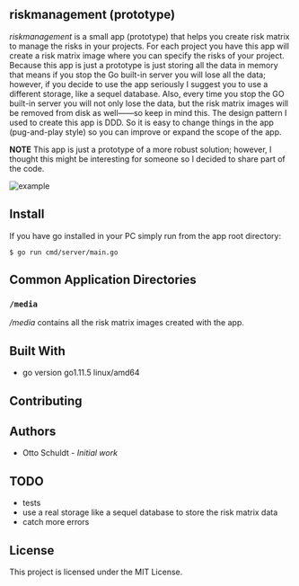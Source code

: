 ## riskmanagement (prototype)

*riskmanagement* is a small app (prototype) that helps you create risk matrix to manage the risks in your projects. 
For each project you have this app will create a risk matrix image where you can specify the risks of your 
project. Because this app is just a prototype is just storing all the data in memory that means if you stop the 
Go built-in server you will lose all the data; however, if you decide to use the app seriously I suggest you to use a 
different storage, like a sequel database. Also, every time you stop the GO built-in server you will not only lose the 
data, but the risk matrix images will be removed from disk as well——so keep in mind this. The design pattern I used to 
create this app is DDD. So it is easy to change things in the app (pug-and-play style) so you can improve or expand the
scope of the app. 

**NOTE**
This app is just a prototype of a more robust solution; however, I thought this might be interesting for someone so 
I decided to share part of the code.   

![example][sample_img.png]

## Install
If you have go installed in your PC simply run from the app root directory:
```
$ go run cmd/server/main.go 
```

## Common Application Directories

### `/media`

*/media* contains all the risk matrix images created with the app.

## Built With

* go version go1.11.5 linux/amd64

## Contributing

## Authors 
* Otto Schuldt - *Initial work*

## TODO

* tests
* use a real storage like a sequel database to store the risk matrix data
* catch more errors 

## License

This project is licensed under the MIT License.

[sample_img.png]: sample_img.jpg "Title"